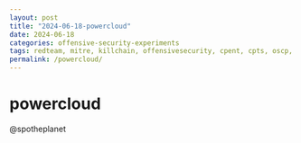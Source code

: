 ```yaml
---
layout: post
title: "2024-06-18-powercloud"
date: 2024-06-18
categories: offensive-security-experiments
tags: redteam, mitre, killchain, offensivesecurity, cpent, cpts, oscp, exploit
permalink: /powercloud/
---
```


# powercloud

@spotheplanet
